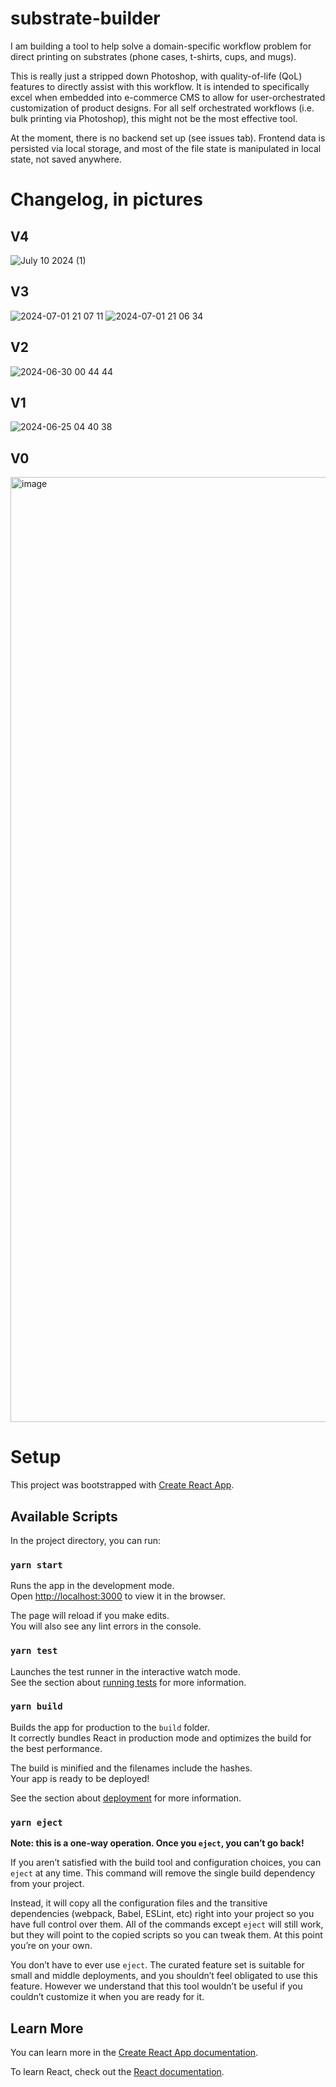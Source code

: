 # substrate-builder

I am building a tool to help solve a domain-specific workflow problem for direct printing on substrates (phone cases, t-shirts, cups, and mugs).

This is really just a stripped down Photoshop, with quality-of-life (QoL) features to directly assist with this workflow. It is intended to specifically excel when embedded into e-commerce CMS to allow for user-orchestrated customization of product designs. For all self orchestrated workflows (i.e. bulk printing via Photoshop), this might not be the most effective tool.

At the moment, there is no backend set up (see issues tab). Frontend data is persisted via local storage, and most of the file state is manipulated in local state, not saved anywhere.

# Changelog, in pictures

## V4

![July 10 2024 (1)](https://github.com/user-attachments/assets/c5303511-7526-4c1d-8200-033d75993f56)


## V3

![2024-07-01 21 07 11](https://github.com/andrewwong97/substrate-builder/assets/7339169/c7d2229c-878f-4ee3-9dd6-7c4953c42cf7)
![2024-07-01 21 06 34](https://github.com/andrewwong97/substrate-builder/assets/7339169/2e627dfe-bc7f-4ae0-8e4b-93b93abc6a46)

## V2
![2024-06-30 00 44 44](https://github.com/andrewwong97/sandbox/assets/7339169/6dba4f89-07c5-4cb7-a737-0bfa36cc83fb)


## V1
![2024-06-25 04 40 38](https://github.com/andrewwong97/sandbox/assets/7339169/ed504a22-5a37-4125-92d2-ebc75114be34)

## V0
<img width="1512" alt="image" src="https://github.com/andrewwong97/sandbox/assets/7339169/0173a0bd-cadc-4797-914e-f63515fa9465">

# Setup 

This project was bootstrapped with [Create React App](https://github.com/facebook/create-react-app).

## Available Scripts

In the project directory, you can run:

### `yarn start`

Runs the app in the development mode.\
Open [http://localhost:3000](http://localhost:3000) to view it in the browser.

The page will reload if you make edits.\
You will also see any lint errors in the console.

### `yarn test`

Launches the test runner in the interactive watch mode.\
See the section about [running tests](https://facebook.github.io/create-react-app/docs/running-tests) for more information.

### `yarn build`

Builds the app for production to the `build` folder.\
It correctly bundles React in production mode and optimizes the build for the best performance.

The build is minified and the filenames include the hashes.\
Your app is ready to be deployed!

See the section about [deployment](https://facebook.github.io/create-react-app/docs/deployment) for more information.

### `yarn eject`

**Note: this is a one-way operation. Once you `eject`, you can’t go back!**

If you aren’t satisfied with the build tool and configuration choices, you can `eject` at any time. This command will remove the single build dependency from your project.

Instead, it will copy all the configuration files and the transitive dependencies (webpack, Babel, ESLint, etc) right into your project so you have full control over them. All of the commands except `eject` will still work, but they will point to the copied scripts so you can tweak them. At this point you’re on your own.

You don’t have to ever use `eject`. The curated feature set is suitable for small and middle deployments, and you shouldn’t feel obligated to use this feature. However we understand that this tool wouldn’t be useful if you couldn’t customize it when you are ready for it.

## Learn More

You can learn more in the [Create React App documentation](https://facebook.github.io/create-react-app/docs/getting-started).

To learn React, check out the [React documentation](https://reactjs.org/).
